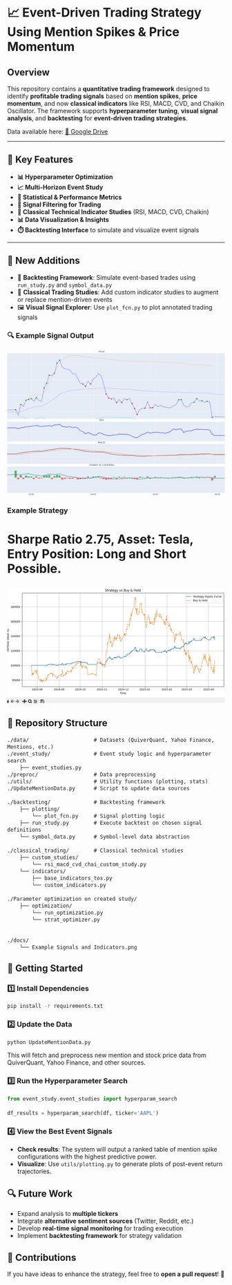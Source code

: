 # 📈 Event-Driven Trading Strategy Using Mention Spikes & Price Momentum

## **Overview**

This repository contains a **quantitative trading framework** designed to identify **profitable trading signals** based on **mention spikes**, **price momentum**, and now **classical indicators** like RSI, MACD, CVD, and Chaikin Oscillator. The framework supports **hyperparameter tuning**, **visual signal analysis**, and **backtesting** for **event-driven trading strategies**.

Data available here: [📂 Google Drive](https://drive.google.com/drive/folders/1-npp29XExE_BhdrMnJKI1Glr_N8kU9Yh)

---

## **🚀 Key Features**

- **📊 Hyperparameter Optimization**
- **📈 Multi-Horizon Event Study**
- **📌 Statistical & Performance Metrics**
- **🔎 Signal Filtering for Trading**
- **🧠 Classical Technical Indicator Studies** (RSI, MACD, CVD, Chaikin)
- **📊 Data Visualization & Insights**
- **⏱️ Backtesting Interface** to simulate and visualize event signals

---

## **🧠 New Additions**

- 🔁 **Backtesting Framework**: Simulate event-based trades using `run_study.py` and `symbol_data.py`
- 🧮 **Classical Trading Studies**: Add custom indicator studies to augment or replace mention-driven events
- 🖼️ **Visual Signal Explorer**: Use `plot_fcn.py` to plot annotated trading signals

### 🔍 Example Signal Output

![Example Signal Plot](docs/Example%20Signals%20and%20Indicators.png)


### Example Strategy 
# Sharpe Ratio 2.75, Asset: Tesla, Entry Position: Long and Short Possible.
![Example Trading Strate](docs/sharperatio2_75_tesla.jpg)
---

## **📂 Repository Structure**



```
./data/                     # Datasets (QuiverQuant, Yahoo Finance, Mentions, etc.)
./event_study/              # Event study logic and hyperparameter search
    ├── event_studies.py
./preproc/                  # Data preprocessing
./utils/                    # Utility functions (plotting, stats)
./UpdateMentionData.py      # Script to update data sources

./backtesting/              # Backtesting framework
    ├── plotting/
        └── plot_fcn.py     # Signal plotting logic
    ├── run_study.py        # Execute backtest on chosen signal definitions
    └── symbol_data.py      # Symbol-level data abstraction

./classical_trading/        # Classical technical studies
    ├── custom_studies/
        └── rsi_macd_cvd_chai_custom_study.py
    └── indicators/
        ├── base_indicators_tos.py
        └── custom_indicators.py
        
./Parameter optimization on created study/        
    ├── optimization/
        └── run_optimization.py
        └── strat_optimizer.py


./docs/
    └── Example Signals and Indicators.png

```

## **📌 Getting Started**

### **1️⃣ Install Dependencies**

```bash
pip install -r requirements.txt
```

### **2️⃣ Update the Data**

```bash
python UpdateMentionData.py
```

This will fetch and preprocess new mention and stock price data from QuiverQuant, Yahoo Finance, and other sources.

### **3️⃣ Run the Hyperparameter Search**

```python
from event_study.event_studies import hyperparam_search

df_results = hyperparam_search(df, ticker='AAPL')
```

### **4️⃣ View the Best Event Signals**

- **Check results**: The system will output a ranked table of mention spike configurations with the highest predictive power.
- **Visualize**: Use `utils/plotting.py` to generate plots of post-event return trajectories.

## **🔍 Future Work**

- Expand analysis to **multiple tickers**
- Integrate **alternative sentiment sources** (Twitter, Reddit, etc.)
- Develop **real-time signal monitoring** for trading execution
- Implement **backtesting framework** for strategy validation

## **📌 Contributions**

If you have ideas to enhance the strategy, feel free to **open a pull request**! 🚀

